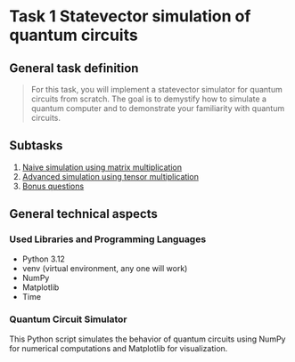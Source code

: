 # Task 1 Statevector simulation of quantum circuits

## General task definition

> For this task, you will implement a statevector simulator for quantum circuits from scratch. The goal is to demystify how to simulate a quantum computer and to demonstrate your familiarity with quantum circuits. 

## Subtasks

1. [Naive simulation using matrix multiplication](naive_simulation.md)
2. [Advanced simulation using tensor multiplication](advanced_simulation.md)
3. [Bonus questions](bonus_questions.md)

## General technical aspects

### Used Libraries and Programming Languages

- Python 3.12
- venv (virtual environment, any one will work)
- NumPy
- Matplotlib
- Time

### Quantum Circuit Simulator

This Python script simulates the behavior of quantum circuits using NumPy for numerical computations and Matplotlib for visualization.

